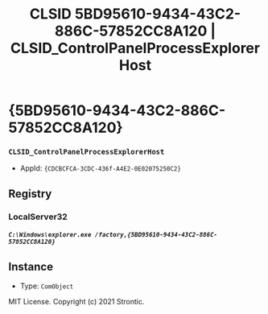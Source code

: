 ﻿---
title: "CLSID 5BD95610-9434-43C2-886C-57852CC8A120 | CLSID_ControlPanelProcessExplorerHost"
excerpt: What is COM-Object CLSID 5BD95610-9434-43C2-886C-57852CC8A120?
---

# {5BD95610-9434-43C2-886C-57852CC8A120}

### `CLSID_ControlPanelProcessExplorerHost`
* AppId: `{CDCBCFCA-3CDC-436f-A4E2-0E02075250C2}`

## Registry


### LocalServer32

##### `C:\Windows\explorer.exe /factory,{5BD95610-9434-43C2-886C-57852CC8A120}`

## Instance

* Type: `ComObject`

MIT License. Copyright (c) 2021 Strontic.



